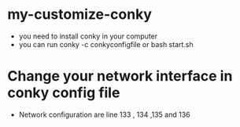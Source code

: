 # my-customize-conky
 - you need to install conky in your computer 
 - you can run conky -c conkyconfigfile or bash start.sh
# Change your network interface in conky config file 
 - Network configuration are line 133 , 134 ,135 and 136
